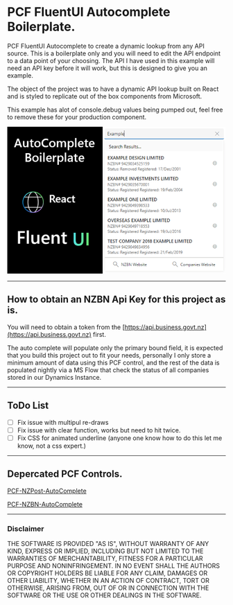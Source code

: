 # PCF FluentUI Autocomplete Boilerplate.

PCF FluentUI Autocomplete to create a dynamic lookup from any API source. This is a boilerplate only and you will need to edit the API endpoint to a data point of your choosing.  The API I have used in this example will need an API key before it will work, but this is designed to give you an example.

The object of the project was to have a dynamic API lookup built on React and is styled to replicate out of the box components from Microsoft. 

This example has alot of console.debug values being pumped out, feel free to remove these for your production component.

![](./PCFFluentUiAutoComplete/img/preview.png)

---

## How to obtain an NZBN Api Key for this project as is.
You will need to obtain a token from the [https://api.business.govt.nz](https://api.business.govt.nz) first.

The auto complete will populate only the primary bound field, it is expected that you build this project out to fit your needs, personally I only store a minimum amount of data using this PCF control, and the rest of the data is populated nightly via a MS Flow that check the status of all companies stored in our Dynamics Instance.

---

## ToDo List
- [ ] Fix issue with multipul re-draws
- [ ] Fix issue with clear function, works but need to hit twice.
- [ ] Fix CSS for animated underline (anyone one know how to do this let me know, not a css expert.)

---

## Depercated PCF Controls.
[PCF-NZPost-AutoComplete](https://github.com/garethcheyne/PCF-NZPost-AutoComplete)

[PCF-NZBN-AutoComplete](https://github.com/garethcheyne/PCF-NZBN-AutoComplete)

---

### Disclaimer
THE SOFTWARE IS PROVIDED "AS IS", WITHOUT WARRANTY OF ANY KIND, EXPRESS OR
IMPLIED, INCLUDING BUT NOT LIMITED TO THE WARRANTIES OF MERCHANTABILITY,
FITNESS FOR A PARTICULAR PURPOSE AND NONINFRINGEMENT. IN NO EVENT SHALL THE
AUTHORS OR COPYRIGHT HOLDERS BE LIABLE FOR ANY CLAIM, DAMAGES OR OTHER
LIABILITY, WHETHER IN AN ACTION OF CONTRACT, TORT OR OTHERWISE, ARISING FROM,
OUT OF OR IN CONNECTION WITH THE SOFTWARE OR THE USE OR OTHER DEALINGS IN THE
SOFTWARE.
